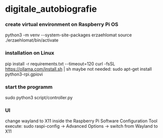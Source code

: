 # digitale_autobiografie

### create virtual environment on Raspberry Pi OS
python3 -m venv --system-site-packages erzaehlomat
source ./erzaehlomat/bin/activate

### installation on Linux
pip install -r requirements.txt --timeout=120
curl -fsSL https://ollama.com/install.sh | sh
maybe not needed: sudo apt-get install python3-rpi.gpiovi

### start the programm
sudo python3 script/controller.py

### UI
change wayland to X11 inside the Raspberry Pi Software Configuration Tool
execute: sudo raspi-config -> Advanced Options -> switch from Wayland to X11